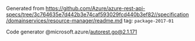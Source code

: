 Generated from https://github.com/Azure/azure-rest-api-specs/tree/3c764635e7d442b3e74caf593029fcd440b3ef82//specification/domainservices/resource-manager/readme.md tag: `package-2017-01`

Code generator @microsoft.azure/autorest.go@2.1.171


